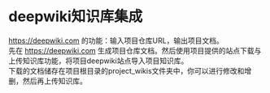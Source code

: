 # deepwiki知识库集成

https://deepwiki.com 的功能：输入项目仓库URL，输出项目文档。
<br/>
先在 https://deepwiki.com 生成项目仓库文档。然后使用项目提供的站点下载与上传知识库功能，将项目deepwiki站点导入项目知识库。
<br/>
下载的文档储存在项目根目录的project_wikis文件夹中，你可以进行修改和增删，然后再上传知识库。
<br/>
